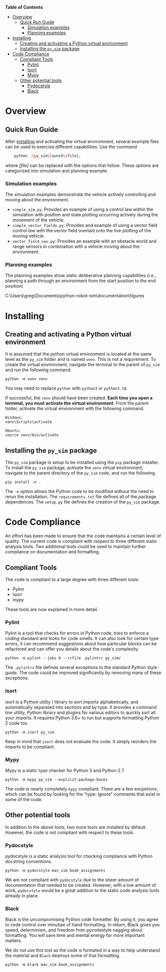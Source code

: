**Table of Contents**
- [Overview](#overview)
  - [Quick Run Guide](#quick-run-guide)
    - [Simulation examples](#simulation-examples)
    - [Planning examples](#planning-examples)
- [Installing](#installing)
  - [Creating and activating a Python virtual environment](#creating-and-activating-a-python-virtual-environment)
  - [Installing the `py_sim` package](#installing-the-py_sim-package)
- [Code Compliance](#code-compliance)
  - [Compliant Tools](#compliant-tools)
    - [Pylint](#pylint)
    - [Isort](#isort)
    - [Mypy](#mypy)
  - [Other potential tools](#other-potential-tools)
    - [Pydocstyle](#pydocstyle)
    - [Black](#black)

# Overview
## Quick Run Guide
After [installing](#installing) and activating the virtual environment, several example files can be used to exercise different capabilities. Use the command
```bash
    python .\py_sim\launch\[file],
```
where *[file]* can be replaced with the options that follow. These options are categorized into simulation and planning example.

### Simulation examples
The simulation examples demonstrate the vehicle actively controlling and moving about the environment.
* `simple_sim.py`: Provides an example of using a control law within the simulation with position and state plotting occurring actively during the movement of the vehicle.
* `simple_vector_fields.py`: Provides and example of using a vector field control law with the vector field overlaid onto the live plotting of the moving vehicle.
* `vector_field_nav.py`: Provides an example with an obstacle world and range sensors in combination with a vehicle moving about the environment.

### Planning examples
The planning examples show static deliberative planning capabilities (i.e., planning a path through an environment from the start position to the end position)



C:\Users\greg\Documents\python-robot-sim\documentation\figures


# Installing
## Creating and activating a Python virtual environment
It is assumed that the python virtual environment is located at the same level as the `py_sim` folder and is named `venv`. This is not a requirement. To create the virtual environment, navigate the terminal to the parent of `py_sim` and run the following command:

```
python -m venv venv
```
You may need to replace `python` with `python3` or `python3.10`.

If successful, the `venv` should have been created. **Each time you open a terminal, you must activate the virtual environment**. From the parent folder, activate the virtual environment with the following command.

```
Windows:
venv\Scripts\activate

Ubuntu:
source venv/bin/activate
```

## Installing the `py_sim` package
The `py_sim` package is setup to be installed using the `pip` package installer. To install the `py_sim` package, activate the `venv` virtual environment, navigate to the parent directory of the `py_sim` code, and run the following.
```
pip install -e .
```
The `-e` option allows the Python code to be modified without the need to rerun the installation. The `requirements.txt` file defines all of the package dependences. The `setup.py` file defines the creation of the `py_sim` package.


# Code Compliance
An effort has been made to ensure that the code maintains a certain level of quality. The current code is compliant with respect to three different static analysis tools. Two additional tools could be used to maintain further compliance on documentation and formatting.

## Compliant Tools
The code is compliant to a large degree with three different tools:
* Pylint
* Isort
* mypy

These tools are now explained in more detail.

### Pylint
Pylint is a tool that checks for errors in Python code, tries to enforce a coding standard and looks for code smells. It can also look for certain type errors, it can recommend suggestions about how particular blocks can be refactored and can offer you details about the code's complexity.

```
python -m pylint --jobs 0 --rcfile .pylintrc py_sim/
```

The `.pylintrc` file defines several exceptions to the standard Python style-guide. The code could be improved significantly by removing many of these exceptions.

### Isort
isort is a Python utility / library to sort imports alphabetically, and automatically separated into sections and by type. It provides a command line utility, Python library and plugins for various editors to quickly sort all your imports. It requires Python 3.6+ to run but supports formatting Python 2 code too.

```
python -m isort py_sim
```
Keep in mind that `isort` does not evaluate the code. It simply reorders the imports to be compliant.

### Mypy
Mypy is a static type checker for Python 3 and Python 2.7.

```
python -m mypy py_sim --explicit-package-bases
```
The code is nearly completely `mypy` compliant. There are a few excpetions, which can be found by looking for the "type: ignore" comments that exist in some of the code.

## Other potential tools
In addition to the above tools, two more tools are installed by default. However, the code is not compliant with respect to these tools.

### Pydocstyle
pydocstyle is a static analysis tool for checking compliance with Python docstring conventions.

```
python -m pydocstyle mav_sim book_assignments
```
We are not compliant with `pydocstyle` due to the sheer amount of documentation that needed to be created. However, with a low amount of work, `pydocstyle` would be a great addition to the static code analysis tools already in place.

### Black
Black is the uncompromising Python code formatter. By using it, you agree to cede control over minutiae of hand-formatting. In return, Black gives you speed, determinism, and freedom from pycodestyle nagging about formatting. You will save time and mental energy for more important matters.

We do not use this tool as the code is formated in a way to help understand the material and `Black` destroys some of that formatting.

```
python -m black mav_sim book_assignments
```